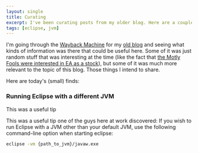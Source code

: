 ```yaml
---
layout: single
title: Curating
excerpt: I've been curating posts from my older blog. Here are a couple short tips I think may still be relevant.
tags: [eclipse, jvm]
---
```

I'm going through the [Wayback Machine][wayback] for my [old blog][blog] and seeing what kinds of information was there that could be useful here. Some of it was just random stuff that was interesting at the time (like the fact that [the Motly Fools were interested in EA as a stock][ea]), but some of it was much more relevant to the topic of this blog. Those things I intend to share.

Here are today's (small) finds:

### Running Eclipse with a different JVM

This was a useful tip

This was a useful tip one of the guys here at work discovered: If you wish to run Eclipse with a JVM other than your default JVM, use the following command-line option when starting eclipse:

~~~ bash
eclipse -vm {path_to_jvm}/javaw.exe
~~~

[wayback]: https://web.archive.org/
[blog]: https://web.archive.org/web/*/blog.opencg.org
[ea]: https://web.archive.org/web/20030216061226/http://www.fool.com/specials/2003/03021104sp.htm
